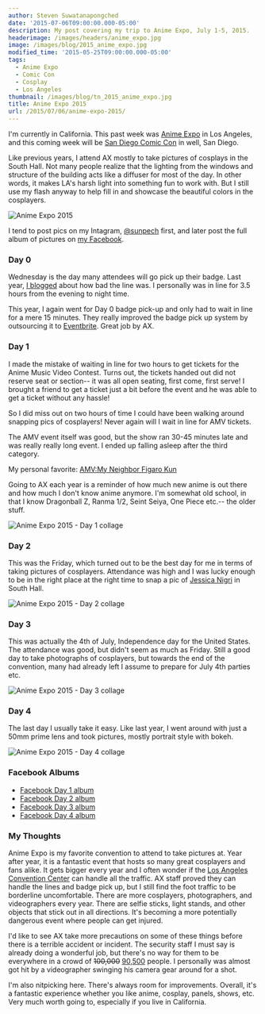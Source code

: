 ```yaml
---
author: Steven Suwatanapongched
date: '2015-07-06T09:00:00.000-05:00'
description: My post covering my trip to Anime Expo, July 1-5, 2015.
headerimage: /images/headers/anime_expo.jpg
image: /images/blog/2015_anime_expo.jpg
modified_time: '2015-05-25T09:00:00.000-05:00'
tags:
  - Anime Expo
  - Comic Con
  - Cosplay
  - Los Angeles
thumbnail: /images/blog/tn_2015_anime_expo.jpg
title: Anime Expo 2015
url: /2015/07/06/anime-expo-2015/
---
```



I'm currently in California. This past week was [Anime Expo](http://www.anime-expo.org/) in Los Angeles, and this coming week will be [San Diego Comic Con](http://www.comic-con.org/cci) in well, San Diego.

Like previous years, I attend AX mostly to take pictures of cosplays in the South Hall. Not many people realize that the lighting from the windows and structure of the building acts like a diffuser for most of the day. In other words, it makes LA's harsh light into something fun to work with. But I still use my flash anyway to help fill in and showcase the beautiful colors in the cosplayers.

![Anime Expo 2015](/images/blog/2015_anime_expo.jpg)

I tend to post pics on my Intagram, [@sunpech](http://instagram.com/sunpech) first, and later post the full album of pictures on [my Facebook](http://facebook.com/sunpechphotography).

### Day 0

Wednesday is the day many attendees will go pick up their badge. Last year, [I blogged](/2014/07/anime-expo-2014) about how bad the line was. I personally was in line for 3.5 hours from the evening to night time.

This year, I again went for Day 0 badge pick-up and only had to wait in line for a mere 15 minutes. They really improved the badge pick up system by outsourcing it to [Eventbrite](https://www.eventbrite.com/). Great job by AX.

### Day 1

I made the mistake of waiting in line for two hours to get tickets for the Anime Music Video Contest. Turns out, the tickets handed out did not reserve seat or section-- it was all open seating, first come, first serve! I brought a friend to get a ticket just a bit before the event and he was able to get a ticket without any hassle!

So I did miss out on two hours of time I could have been walking around snapping pics of cosplayers! Never again will I wait in line for AMV tickets.

The AMV event itself was good, but the show ran 30-45 minutes late and was really really long event. I ended up falling asleep after the third category.

My personal favorite: [AMV:My Neighbor Figaro Kun](https://youtu.be/qgoSJRt0Cuc)

Going to AX each year is a reminder of how much new anime is out there and how much I don't know anime anymore. I'm somewhat old school, in that I know Dragonball Z, Ranma 1/2, Seint Seiya, One Piece etc.-- the older stuff.

![Anime Expo 2015 - Day 1 collage](/images/blog/2015_anime_expo_day_01.jpg)

### Day 2

This was the Friday, which turned out to be the best day for me in terms of taking pictures of cosplayers. Attendance was high and I was lucky enough to be in the right place at the right time to snap a pic of [Jessica Nigri](https://www.facebook.com/OfficialJessicaNigri) in South Hall.

![Anime Expo 2015 - Day 2 collage](/images/blog/2015_anime_expo_day_02.jpg)

### Day 3

This was actually the 4th of July, Independence day for the United States. The attendance was good, but didn't seem as much as Friday. Still a good day to take photographs of cosplayers, but towards the end of the convention, many had already left I assume to prepare for July 4th parties etc.

![Anime Expo 2015 - Day 3 collage](/images/blog/2015_anime_expo_day_03.jpg)

### Day 4

The last day I usually take it easy. Like last year, I went around with just a 50mm prime lens and took pictures, mostly portrait style with bokeh.

![Anime Expo 2015 - Day 4 collage](/images/blog/2015_anime_expo_day_04.jpg)

### Facebook Albums

* [Facebook Day 1 album](https://www.facebook.com/media/set/?set=a.911783278886697.1073741885.408588035872893&type=3)
* [Facebook Day 2 album](https://www.facebook.com/media/set/?set=a.912810192117339.1073741886.408588035872893&type=3)
* [Facebook Day 3 album](https://www.facebook.com/media/set/?set=a.912818425449849.1073741887.408588035872893&type=3)
* [Facebook Day 4 album](https://www.facebook.com/media/set/?set=a.913188475412844.1073741888.408588035872893&type=3)

### My Thoughts

Anime Expo is my favorite convention to attend to take pictures at. Year after year, it is a fantastic event that hosts so many great cosplayers and fans alike. It gets bigger every year and I often wonder if the [Los Angeles Convention Center](http://www.lacclink.com/) can handle all the traffic. AX staff proved they can handle the lines and badge pick up, but I still find the foot traffic to be borderline uncomfortable. There are more cosplayers, photographers, and videographers every year. There are selfie sticks, light stands, and other objects that stick out in all directions. It's becoming a more potentially dangerous event where people can get injured.

I'd like to see AX take more precautions on some of these things before there is a terrible accident or incident. The security staff I must say is already doing a wonderful job, but there's no way for them to be everywhere in a crowd of <strike>100,000</strike> [90,500](http://www.anime-expo.org/24th-annual-anime-expo-ax-breaks-attendance-records/) people. I personally was almost got hit by a videographer swinging his camera gear around for a shot.

I'm also nitpicking here. There's always room for improvements. Overall, it's a fantastic experience whether you like anime, cosplay, panels, shows, etc. Very much worth going to, especially if you live in California.